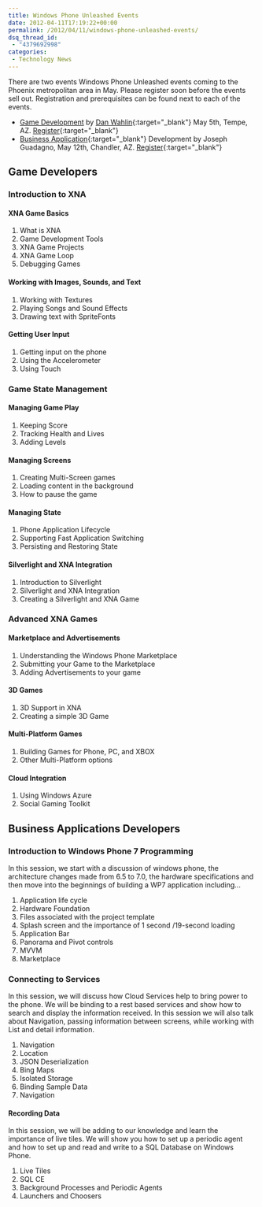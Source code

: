```yaml
---
title: Windows Phone Unleashed Events
date: 2012-04-11T17:19:22+00:00
permalink: /2012/04/11/windows-phone-unleashed-events/
dsq_thread_id:
 - "4379692998"
categories:
 - Technology News
---
```

There are two events Windows Phone Unleashed events coming to the Phoenix metropolitan area in May. Please register soon before the events sell out. Registration and prerequisites can be found next to each of the events.

* [Game Development](#game-developers) by [Dan Wahlin](https://weblogs.asp.net/dwahlin/){:target="_blank"} May 5th, Tempe, AZ. [Register](https://www.winphoneunleashed.com/register?ticketType=49ec85c5-afc2-4c92-91c4-cd73af3a9453){:target="_blank"}
* [Business Application](#business-applications-developers){:target="_blank"} Development by Joseph Guadagno, May 12th, Chandler, AZ. [Register](https://www.winphoneunleashed.com/register?ticketType=0dd86188-b195-4c30-9285-969d81a89e18){:target="_blank"}

## Game Developers

### Introduction to XNA

#### XNA Game Basics

1. What is XNA
2. Game Development Tools
3. XNA Game Projects
4. XNA Game Loop
5. Debugging Games

#### Working with Images, Sounds, and Text

1. Working with Textures
2. Playing Songs and Sound Effects
3. Drawing text with SpriteFonts

#### Getting User Input

1. Getting input on the phone
2. Using the Accelerometer
3. Using Touch

### Game State Management

#### Managing Game Play

1. Keeping Score
2. Tracking Health and Lives
3. Adding Levels

#### Managing Screens

1. Creating Multi-Screen games
2. Loading content in the background
3. How to pause the game

#### Managing State

1. Phone Application Lifecycle
2. Supporting Fast Application Switching
3. Persisting and Restoring State

#### Silverlight and XNA Integration

1. Introduction to Silverlight
2. Silverlight and XNA Integration
3. Creating a Silverlight and XNA Game

### Advanced XNA Games

#### Marketplace and Advertisements

1. Understanding the Windows Phone Marketplace
2. Submitting your Game to the Marketplace
3. Adding Advertisements to your game

#### 3D Games

1. 3D Support in XNA
2. Creating a simple 3D Game

#### Multi-Platform Games

1. Building Games for Phone, PC, and XBOX
2. Other Multi-Platform options

#### Cloud Integration

1. Using Windows Azure
2. Social Gaming Toolkit

## Business Applications Developers

### Introduction to Windows Phone 7 Programming

In this session, we start with a discussion of windows phone, the architecture changes made from 6.5 to 7.0, the hardware specifications and then move into the beginnings of building a WP7 application including...

1. Application life cycle
2. Hardware Foundation
3. Files associated with the project template
4. Splash screen and the importance of 1 second /19-second loading
5. Application Bar
6. Panorama and Pivot controls
7. MVVM
8. Marketplace

### Connecting to Services

In this session, we will discuss how Cloud Services help to bring power to the phone. We will be binding to a rest based services and show how to search and display the information received. In this session we will also talk about Navigation, passing information between screens, while working with List and detail information.

1. Navigation
2. Location
3. JSON Deserialization
4. Bing Maps
5. Isolated Storage
6. Binding Sample Data
7. Navigation

#### Recording Data

In this session, we will be adding to our knowledge and learn the importance of live tiles. We will show you how to set up a periodic agent and how to set up and read and write to a SQL Database on Windows Phone.

1. Live Tiles
2. SQL CE
3. Background Processes and Periodic Agents
4. Launchers and Choosers
